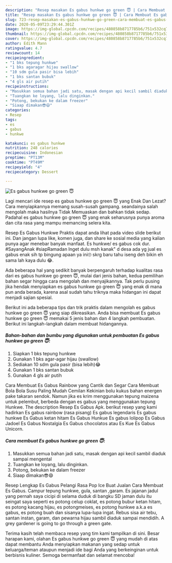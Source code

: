 ```yaml
---
description: "Resep masakan Es gabus hunkwe go green 😇 | Cara Membuat Es gabus hunkwe go green 😇 Yang Paling Enak"
title: "Resep masakan Es gabus hunkwe go green 😇 | Cara Membuat Es gabus hunkwe go green 😇 Yang Paling Enak"
slug: 723-resep-masakan-es-gabus-hunkwe-go-green-cara-membuat-es-gabus-hunkwe-go-green-yang-paling-enak
date: 2020-05-09T23:29:44.301Z
image: https://img-global.cpcdn.com/recipes/480858b8717785b6/751x532cq70/es-gabus-hunkwe-go-green-😇-foto-resep-utama.jpg
thumbnail: https://img-global.cpcdn.com/recipes/480858b8717785b6/751x532cq70/es-gabus-hunkwe-go-green-😇-foto-resep-utama.jpg
cover: https://img-global.cpcdn.com/recipes/480858b8717785b6/751x532cq70/es-gabus-hunkwe-go-green-😇-foto-resep-utama.jpg
author: Edith Mann
ratingvalue: 4.7
reviewcount: 14
recipeingredient:
- "1 bks tepung hunkwe"
- "1 bks agaragar hijau swallow"
- "10 sdm gula pasir bisa lebih"
- "1 bks santan bubuk"
- "4 gls air putih"
recipeinstructions:
- "Masukkan semua bahan jadi satu, masak dengan api kecil sambil diaduk sampai mengental"
- "Tuangkan ke loyang, lalu dinginkan."
- "Potong, bekukan ke dalam freezer"
- "Siaap dimakan😎😄"
categories:
- Resep
tags:
- es
- gabus
- hunkwe

katakunci: es gabus hunkwe 
nutrition: 248 calories
recipecuisine: Indonesian
preptime: "PT13M"
cooktime: "PT49M"
recipeyield: "4"
recipecategory: Dessert

---
```



![Es gabus hunkwe go green 😇](https://img-global.cpcdn.com/recipes/480858b8717785b6/751x532cq70/es-gabus-hunkwe-go-green-😇-foto-resep-utama.jpg)

Lagi mencari ide resep es gabus hunkwe go green 😇 yang Enak Dan Lezat? Cara menyiapkannya memang susah-susah gampang. seandainya salah mengolah maka hasilnya Tidak Memuaskan dan bahkan tidak sedap. Padahal es gabus hunkwe go green 😇 yang enak seharusnya punya aroma dan cita rasa yang mampu memancing selera kita.

Resep Es Gabus Hunkwe Praktis dapat anda lihat pada video slide berikut ini. Dan jangan lupa like, komen juga, dan share ke sosial media yang kalian punya agar menebar banyak manfaat. Es hunkwe/ es gabus cok dur. #SayangAnak #siapRamadan Inget dulu msh kanak&#34; d desa ada yg jual es gabus enak sih tp bingung apaan ya ini🙄 skrg baru tahu iseng deh bikin eh sama lah kaya dulu 😂.

Ada beberapa hal yang sedikit banyak berpengaruh terhadap kualitas rasa dari es gabus hunkwe go green 😇, mulai dari jenis bahan, kedua pemilihan bahan segar hingga cara mengolah dan menyajikannya. Tak perlu pusing jika hendak menyiapkan es gabus hunkwe go green 😇 yang enak di mana pun anda berada, karena asal sudah tahu triknya maka hidangan ini dapat menjadi sajian spesial.


Berikut ini ada beberapa tips dan trik praktis dalam mengolah es gabus hunkwe go green 😇 yang siap dikreasikan. Anda bisa membuat Es gabus hunkwe go green 😇 memakai 5 jenis bahan dan 4 langkah pembuatan. Berikut ini langkah-langkah dalam membuat hidangannya.

<!--inarticleads1-->

##### Bahan-bahan dan bumbu yang digunakan untuk pembuatan Es gabus hunkwe go green 😇:

1. Siapkan 1 bks tepung hunkwe
1. Gunakan 1 bks agar-agar hijau (swallow)
1. Sediakan 10 sdm gula pasir (bisa lebih)😂
1. Gunakan 1 bks santan bubuk
1. Gunakan 4 gls air putih


Cara Membuat Es Gabus Rainbow yang Cantik dan Segar Cara Membuat Bola Bola Susu Paling Mudah Cemilan Kekinian bolu kukus bahan energen pake takaran sendok. Namun jika es krim menggunakan tepung maizena untuk pelembut, berbeda dengan es gabus yang menggunakan tepung Hunkwe. The description Resep Es Gabus Apk. berikut resep yang kami hadirkan Es gabus rainbow (rasa pisang) Es gabus legendaris Es gabus hunkwe Es Gabus ketan hitam Es Gabus Hunkue Es gabus lolipop Es Gabus Jadoel Es Gabus Nostalgia Es Gabus chocolatos atau Es Kue Es Gabus Unicorn. 

<!--inarticleads2-->

##### Cara membuat Es gabus hunkwe go green 😇:

1. Masukkan semua bahan jadi satu, masak dengan api kecil sambil diaduk sampai mengental
1. Tuangkan ke loyang, lalu dinginkan.
1. Potong, bekukan ke dalam freezer
1. Siaap dimakan😎😄


Resep Lengkap Es Gabus Pelangi Rasa Pop Ice Buat Jualan Cara Membuat Es Gabus. Campur tepung hunkwe, gula, santan ,garam. Es jajanan jadul yang pernah saya cicipi di selama duduk di bangku SD jaman dulu itu seingat saya seperti es potong celup coklat, es potong bubur ketan hitam, es potong kacang hijau, es potongmeises, es potong hunkwe a.k.a es gabus, es potong buah dan sisanya lupa-lupa ingat. Rebus sisa air tebu, santan instan, garam, dan pewarna hijau sambil diaduk sampai mendidih. A grey gardener is going to go through a green gate. 

Terima kasih telah membaca resep yang tim kami tampilkan di sini. Besar harapan kami, olahan Es gabus hunkwe go green 😇 yang mudah di atas dapat membantu Anda menyiapkan makanan yang sedap untuk keluarga/teman ataupun menjadi ide bagi Anda yang berkeinginan untuk berbisnis kuliner. Semoga bermanfaat dan selamat mencoba!
